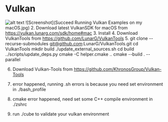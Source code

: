 # Vulkan
![alt text](https://github.com/Lina-Liuna/Vulkan/commit/ff4ce1495e1722b132b12874398d6fabcaf4a7d6#diff-1c8852012a9a4bd0800f931e7178a209bd9e69c2ec9d0174420aa8bbf566e03d)
![Screenshot](Succeed Running Vulkan Examples on my macOS.jpg)
2. Download latest VulkanSDK for macOS from https://vulkan.lunarg.com/sdk/home#mac
3. Install
4. Download VulkanTools from https://github.com/LunarG/VulkanTools
5.     git clone --recurse-submodules git@github.com:LunarG/VulkanTools.git
    cd VulkanTools
    mkdir build
    ./update_external_sources.sh
    cd build
    ../scripts/update_deps.py
    cmake -C helper.cmake ..
    cmake --build . --parallel

6. Download Vulkan-Tools from https://github.com/KhronosGroup/Vulkan-Tools

7. error happened, running .sh errors is because you need set environment in ./bash_profile
8. cmake error happened, need set some C++ compile environment in ./zshrc
9. run ./cube to validate your vulkan environment

